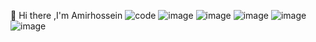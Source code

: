 👋 Hi there ,I'm Amirhossein
![code](https://user-images.githubusercontent.com/84338957/187644063-b9b899a6-8ce8-4553-a9ae-d35a7d5ca7b1.gif)
![image](https://img.shields.io/badge/Python-FFD43B?style=for-the-badge&logo=Python&logoColor=black)
![image](https://img.shields.io/badge/json-5E5C5C?style=for-the-badge&logo=Json&logoColor=black)
![image](https://img.shields.io/badge/HTML5-E34F26?style=for-the-badge&logo=Html5&logoColor=black)
![image](https://img.shields.io/badge/CSS-1572B6?style=for-the-badge&logo=Css&logoColor=black)
![image](https://img.shields.io/badge/C%2B%2B-00599C?style=for-the-badge&logo=c%2B%2B&logoColor=black)

<!--
**amirfarahani0978/amirfarahani0978** is a ✨ _special_ ✨ repository because its `README.md` (this file) appears on your GitHub profile.
Here are some ideas to get you started:
🔭 I’m currently working on ...
🌱 I’m currently learning ....
👯 I’m looking to collaborate on ...
🤔 I’m looking for help with ...
💬 Ask me about ...
📫 How to reach me: ...
😄 Pronouns: ...
⚡ Fun fact: ...
-->

